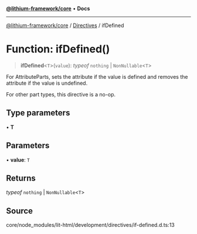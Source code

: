 [**@lithium-framework/core**](../../../README.md) • **Docs**

***

[@lithium-framework/core](../../../README.md) / [Directives](../README.md) / ifDefined

# Function: ifDefined()

> **ifDefined**\<`T`\>(`value`): *typeof* `nothing` \| `NonNullable`\<`T`\>

For AttributeParts, sets the attribute if the value is defined and removes
the attribute if the value is undefined.

For other part types, this directive is a no-op.

## Type parameters

• **T**

## Parameters

• **value**: `T`

## Returns

*typeof* `nothing` \| `NonNullable`\<`T`\>

## Source

core/node\_modules/lit-html/development/directives/if-defined.d.ts:13
